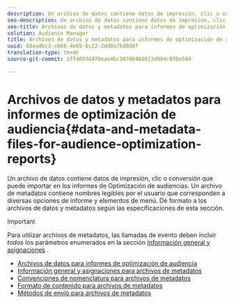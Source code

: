 ```yaml
---
description: Un archivo de datos contiene datos de impresión, clic o conversión que puede importar en los informes de Optimización de audiencias. Un archivo de metadatos contiene nombres legibles por el usuario que corresponden a diversas opciones de informe y elementos de menú. Dé formato a los archivos de datos y metadatos según las especificaciones de esta sección.
seo-description: Un archivo de datos contiene datos de impresión, clic o conversión que puede importar en los informes de Optimización de audiencias. Un archivo de metadatos contiene nombres legibles por el usuario que corresponden a diversas opciones de informe y elementos de menú. Dé formato a los archivos de datos y metadatos según las especificaciones de esta sección.
seo-title: Archivos de datos y metadatos para informes de optimización de audiencia
solution: Audience Manager
title: Archivos de datos y metadatos para informes de optimización de audiencia
uuid: 80aa4bc3-c660-4e65-8c22-2ddbb7bddd4f
translation-type: tm+mt
source-git-commit: 1ff46970470eae4bc30760468013d994c976e549

---
```



# Archivos de datos y metadatos para informes de optimización de audiencia{#data-and-metadata-files-for-audience-optimization-reports}

Un archivo de datos contiene datos de impresión, clic o conversión que puede importar en los informes de Optimización de audiencias. Un archivo de metadatos contiene nombres legibles por el usuario que corresponden a diversas opciones de informe y elementos de menú. Dé formato a los archivos de datos y metadatos según las especificaciones de esta sección.

>[!IMPORTANT]
>
>Para utilizar archivos de metadatos, las llamadas de evento deben incluir *todos* los parámetros enumerados en la sección [Información general y asignaciones](../../../reporting/audience-optimization-reports/metadata-files-intro/metadata-file-overview.md) .

* [Archivos de datos para informes de optimización de audiencia](/help/using/reporting/audience-optimization-reports/metadata-files-intro/datafiles-intro.md)
* [Información general y asignaciones para archivos de metadatos](/help/using/reporting/audience-optimization-reports/metadata-files-intro/metadata-file-overview.md)
* [Convenciones de nomenclatura para archivos de metadatos](/help/using/reporting/audience-optimization-reports/metadata-files-intro/metadata-file-names.md)
* [Formato de contenido para archivos de metadatos](/help/using/reporting/audience-optimization-reports/metadata-files-intro/metadata-file-contents.md)
* [Métodos de envío para archivos de metadatos](/help/using/reporting/audience-optimization-reports/metadata-files-intro/metadata-delivery-methods.md)
